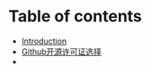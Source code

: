 # Table of contents

* [Introduction](README.md)
* [Github开源许可证选择](1-github-opensource-license.md)
* 

